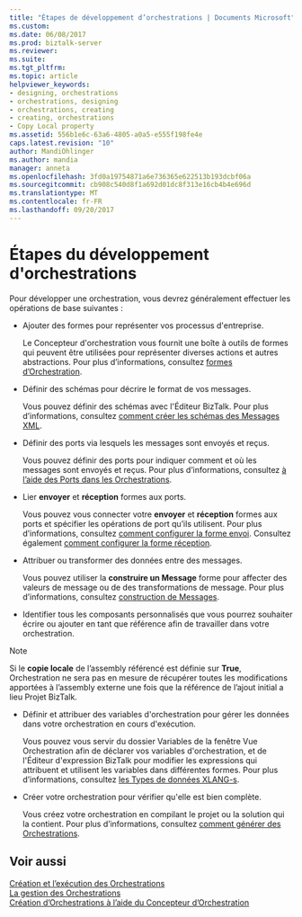 ```yaml
---
title: "Étapes de développement d’orchestrations | Documents Microsoft"
ms.custom: 
ms.date: 06/08/2017
ms.prod: biztalk-server
ms.reviewer: 
ms.suite: 
ms.tgt_pltfrm: 
ms.topic: article
helpviewer_keywords:
- designing, orchestrations
- orchestrations, designing
- orchestrations, creating
- creating, orchestrations
- Copy Local property
ms.assetid: 556b1e6c-63a6-4805-a0a5-e555f198fe4e
caps.latest.revision: "10"
author: MandiOhlinger
ms.author: mandia
manager: anneta
ms.openlocfilehash: 3fd0a19754871a6e736365e622513b193dcbf06a
ms.sourcegitcommit: cb908c540d8f1a692d01dc8f313e16cb4b4e696d
ms.translationtype: MT
ms.contentlocale: fr-FR
ms.lasthandoff: 09/20/2017
---
```

# <a name="steps-in-orchestration-development"></a>Étapes du développement d'orchestrations
Pour développer une orchestration, vous devrez généralement effectuer les opérations de base suivantes :  
  
-   Ajouter des formes pour représenter vos processus d'entreprise.  
  
     Le Concepteur d'orchestration vous fournit une boîte à outils de formes qui peuvent être utilisées pour représenter diverses actions et autres abstractions. Pour plus d’informations, consultez [formes d’Orchestration](../core/orchestration-shapes.md).  
  
-   Définir des schémas pour décrire le format de vos messages.  
  
     Vous pouvez définir des schémas avec l'Éditeur BizTalk. Pour plus d’informations, consultez [comment créer les schémas des Messages XML](../core/how-to-create-schemas-for-xml-messages.md).  
  
-   Définir des ports via lesquels les messages sont envoyés et reçus.  
  
     Vous pouvez définir des ports pour indiquer comment et où les messages sont envoyés et reçus. Pour plus d’informations, consultez [à l’aide des Ports dans les Orchestrations](../core/using-ports-in-orchestrations.md).  
  
-   Lier **envoyer** et **réception** formes aux ports.  
  
     Vous pouvez vous connecter votre **envoyer** et **réception** formes aux ports et spécifier les opérations de port qu’ils utilisent. Pour plus d’informations, consultez [comment configurer la forme envoi](../core/how-to-configure-the-send-shape.md). Consultez également [comment configurer la forme réception](../core/how-to-configure-the-receive-shape.md).  
  
-   Attribuer ou transformer des données entre des messages.  
  
     Vous pouvez utiliser la **construire un Message** forme pour affecter des valeurs de message ou de des transformations de message. Pour plus d’informations, consultez [construction de Messages](../core/constructing-messages.md).  
  
-   Identifier tous les composants personnalisés que vous pourrez souhaiter écrire ou ajouter en tant que référence afin de travailler dans votre orchestration.  
  
> [!NOTE]
>  Si le **copie locale** de l’assembly référencé est définie sur **True**, Orchestration ne sera pas en mesure de récupérer toutes les modifications apportées à l’assembly externe une fois que la référence de l’ajout initial a lieu Projet BizTalk.  
  
-   Définir et attribuer des variables d'orchestration pour gérer les données dans votre orchestration en cours d'exécution.  
  
     Vous pouvez vous servir du dossier Variables de la fenêtre Vue Orchestration afin de déclarer vos variables d'orchestration, et de l'Éditeur d'expression BizTalk pour modifier les expressions qui attribuent et utilisent les variables dans différentes formes. Pour plus d’informations, consultez [les Types de données XLANG-s](../core/xlang-s-data-types.md).  
  
-   Créer votre orchestration pour vérifier qu'elle est bien complète.  
  
     Vous créez votre orchestration en compilant le projet ou la solution qui la contient. Pour plus d’informations, consultez [comment générer des Orchestrations](../core/how-to-build-orchestrations.md).  
  
## <a name="see-also"></a>Voir aussi  
 [Création et l’exécution des Orchestrations](../core/building-and-running-orchestrations.md)   
 [La gestion des Orchestrations](../core/managing-orchestrations.md)   
 [Création d’Orchestrations à l’aide du Concepteur d’Orchestration](../core/creating-orchestrations-using-orchestration-designer.md)